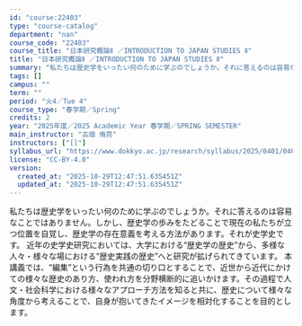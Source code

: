 ```yaml
---
id: "course:22403"
type: "course-catalog"
department: "nan"
course_code: "22403"
course_title: "日本研究概論Ⅱ ／INTRODUCTION TO JAPAN STUDIES Ⅱ"
title: "日本研究概論Ⅱ ／INTRODUCTION TO JAPAN STUDIES Ⅱ"
summary: "私たちは歴史学をいったい何のために学ぶのでしょうか。それに答えるのは容易なことではありません。しかし、歴史学の歩みをたどることで現在の私たちが立つ位置を自覚し、歴史学の存在意義を考える方法があります。それが史学史です。 近年の史学史研究にお…"
tags: []
campus: ""
term: ""
period: "火4／Tue 4"
course_type: "春学期／Spring"
credits: 2
year: "2025年度／2025 Academic Year 春学期／SPRING SEMESTER"
main_instructor: "古畑 侑亮"
instructors: ["[]"]
syllabus_url: "https://www.dokkyo.ac.jp/research/syllabus/2025/0401/0401_22403_ja_JP.html"
license: "CC-BY-4.0"
version:
  created_at: "2025-10-29T12:47:51.635451Z"
  updated_at: "2025-10-29T12:47:51.635451Z"
---
```

私たちは歴史学をいったい何のために学ぶのでしょうか。それに答えるのは容易なことではありません。しかし、歴史学の歩みをたどることで現在の私たちが立つ位置を自覚し、歴史学の存在意義を考える方法があります。それが史学史です。 近年の史学史研究においては、大学における“歴史学の歴史”から、多様な人々・様々な場における“歴史実践の歴史”へと研究が拡げられてきています。 本講義では、“編集”という行為を共通の切り口とすることで、近世から近代にかけての様々な歴史のあり方、使われ方を分野横断的に追いかけます。その過程で人文・社会科学における様々なアプローチ方法を知ると共に、歴史について様々な角度から考えることで、自身が抱いてきたイメージを相対化することを目的とします。
